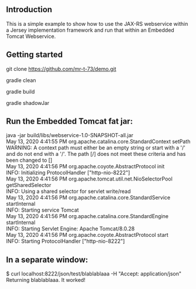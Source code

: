 ## Introduction

This is a simple example to show how to use the JAX-RS webservice within a Jersey implementation framework and run that within an Embedded Tomcat Webservice.



## Getting started

git clone https://github.com/mr-t-73/demo.git

gradle clean

gradle build

gradle shadowJar


## Run the Embedded Tomcat fat jar:

java -jar build/libs/webservice-1.0-SNAPSHOT-all.jar<br/>
May 13, 2020 4:41:55 PM org.apache.catalina.core.StandardContext setPath<br/>
WARNING: A context path must either be an empty string or start with a '/' and do not end with a '/'. The path [/] does not meet these criteria and has been changed to []<br/>
May 13, 2020 4:41:56 PM org.apache.coyote.AbstractProtocol init<br/>
INFO: Initializing ProtocolHandler ["http-nio-8222"]<br/>
May 13, 2020 4:41:56 PM org.apache.tomcat.util.net.NioSelectorPool getSharedSelector<br/>
INFO: Using a shared selector for servlet write/read<br/>
May 13, 2020 4:41:56 PM org.apache.catalina.core.StandardService startInternal<br/>
INFO: Starting service Tomcat<br/>
May 13, 2020 4:41:56 PM org.apache.catalina.core.StandardEngine startInternal<br/>
INFO: Starting Servlet Engine: Apache Tomcat/8.0.28<br/>
May 13, 2020 4:41:56 PM org.apache.coyote.AbstractProtocol start<br/>
INFO: Starting ProtocolHandler ["http-nio-8222"]<br/>


## In a separate window:

$ curl localhost:8222/json/test/blablablaaa -H "Accept: application/json"
Returning blablablaaa. It worked!
